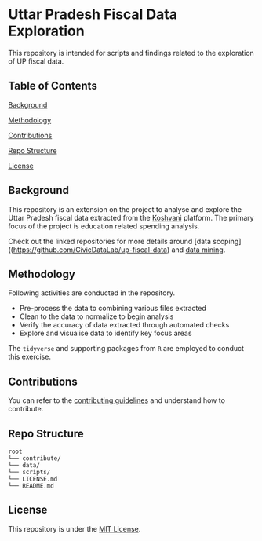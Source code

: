 # Uttar Pradesh Fiscal Data Exploration

This repository is intended for scripts and findings related to the exploration of UP fiscal data.

## Table of Contents

[Background](https://github.com/CivicDataLab/up-fiscal-data-explore#background)

[Methodology](https://github.com/CivicDataLab/up-fiscal-data-explore#methodology)

[Contributions](https://github.com/CivicDataLab/up-fiscal-data-explore#contributions)

[Repo Structure](https://github.com/CivicDataLab/up-fiscal-data-explore#repo-structure)

[License](https://github.com/CivicDataLab/up-fiscal-data-explore#license)

## Background

This repository is an extension on the project to analyse and explore the Uttar Pradesh fiscal data extracted from the [Koshvani](http://koshvani.up.nic.in/) platform. The primary focus of the project is education related spending analysis.

Check out the linked repositories for more details around [data scoping]((https://github.com/CivicDataLab/up-fiscal-data) and [data mining](https://github.com/CivicDataLab/up-fiscal-data).

## Methodology

Following activities are conducted in the repository.

- Pre-process the data to combining various files extracted
- Clean to the data to normalize to begin analysis
- Verify the accuracy of data extracted through automated checks
- Explore and visualise data to identify key focus areas

The `tidyverse` and supporting packages from `R` are employed to conduct this exercise.

## Contributions

You can refer to the [contributing guidelines](https://github.com/CivicDataLab/up-fiscal-data-explore/blob/master/contribute/CONTRIBUTING.md) and understand how to contribute.

## Repo Structure

```
root
└── contribute/
└── data/
└── scripts/
└── LICENSE.md
└── README.md
```

## License

This repository is under the [MIT License](https://github.com/CivicDataLab/up-fiscal-data-explore/blob/master/LICENSE.md).
